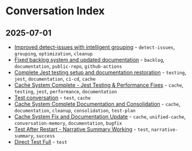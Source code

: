 # Conversation Index

## 2025-07-01

- [Improved detect-issues with intelligent grouping](2025-07-01-21-07-08-improved-detect-issues-with-intelligent-grouping.md) - `detect-issues`, `grouping`, `optimization`, `cleanup`
- [Fixed backlog system and updated documentation](2025-07-01-20-41-05-fixed-backlog-system-and-updated-documentation.md) - `backlog`, `documentation`, `public-repo`, `github-actions`
- [Complete Jest testing setup and documentation restoration](2025-07-01-16-47-43-complete-jest-testing-setup-and-documentation-rest.md) - `testing`, `jest`, `documentation`, `ci-cd`, `cache`
- [Cache System Complete - Jest Testing & Performance Fixes](2025-07-01-15-58-32-cache-system-complete-jest-testing-performance-fix.md) - `cache`, `testing`, `jest`, `performance`, `documentation`
- [Test conversation](2025-07-01-15-13-25-test-conversation.md) - `test`, `cache`
- [Cache System Complete Documentation and Consolidation](2025-07-01-14-27-52-cache-system-complete-documentation-and-consolidat.md) - `cache`, `documentation`, `cleanup`, `consolidation`, `test-plan`
- [Cache System Fix and Documentation Update](2025-07-01-13-24-44-cache-system-fix-and-documentation-update.md) - `cache`, `unified-cache`, `conversation-memory`, `documentation`, `bugfix`
- [Test After Restart - Narrative Summary Working](2025-07-01-12-28-58-test-after-restart-narrative-summary-working.md) - `test`, `narrative-summary`, `success`
- [Direct Test Full](2025-07-01-12-17-18-direct-test-full.md) - `test`

